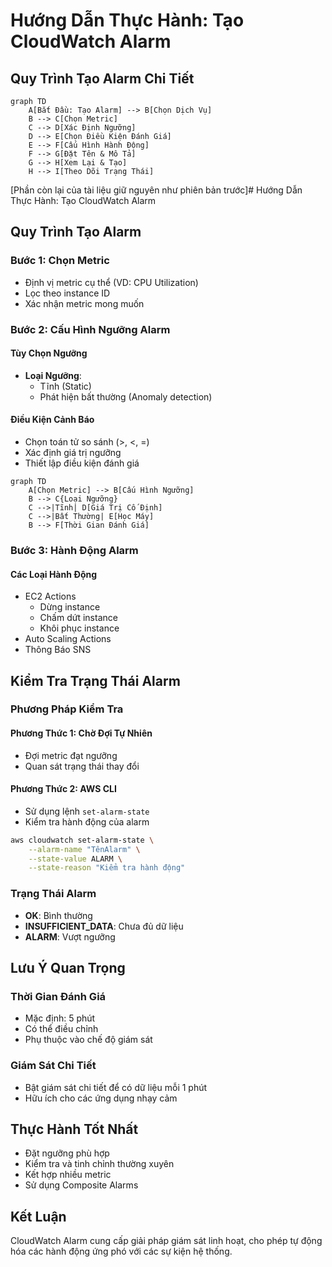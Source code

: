 # Hướng Dẫn Thực Hành: Tạo CloudWatch Alarm

## Quy Trình Tạo Alarm Chi Tiết

```mermaid
graph TD
    A[Bắt Đầu: Tạo Alarm] --> B[Chọn Dịch Vụ]
    B --> C[Chọn Metric]
    C --> D[Xác Định Ngưỡng]
    D --> E[Chọn Điều Kiện Đánh Giá]
    E --> F[Cấu Hình Hành Động]
    F --> G[Đặt Tên & Mô Tả]
    G --> H[Xem Lại & Tạo]
    H --> I[Theo Dõi Trạng Thái]
```

[Phần còn lại của tài liệu giữ nguyên như phiên bản trước]# Hướng Dẫn Thực Hành: Tạo CloudWatch Alarm

## Quy Trình Tạo Alarm

### Bước 1: Chọn Metric
- Định vị metric cụ thể (VD: CPU Utilization)
- Lọc theo instance ID
- Xác nhận metric mong muốn

### Bước 2: Cấu Hình Ngưỡng Alarm

#### Tùy Chọn Ngưỡng
- **Loại Ngưỡng**: 
  - Tĩnh (Static)
  - Phát hiện bất thường (Anomaly detection)

#### Điều Kiện Cảnh Báo
- Chọn toán tử so sánh (>, <, =)
- Xác định giá trị ngưỡng
- Thiết lập điều kiện đánh giá

```mermaid
graph TD
    A[Chọn Metric] --> B[Cấu Hình Ngưỡng]
    B --> C{Loại Ngưỡng}
    C -->|Tĩnh| D[Giá Trị Cố Định]
    C -->|Bất Thường| E[Học Máy]
    B --> F[Thời Gian Đánh Giá]
```

### Bước 3: Hành Động Alarm

#### Các Loại Hành Động
- EC2 Actions
  - Dừng instance
  - Chấm dứt instance
  - Khôi phục instance
- Auto Scaling Actions
- Thông Báo SNS

## Kiểm Tra Trạng Thái Alarm

### Phương Pháp Kiểm Tra

#### Phương Thức 1: Chờ Đợi Tự Nhiên
- Đợi metric đạt ngưỡng
- Quan sát trạng thái thay đổi

#### Phương Thức 2: AWS CLI
- Sử dụng lệnh `set-alarm-state`
- Kiểm tra hành động của alarm

```bash
aws cloudwatch set-alarm-state \
    --alarm-name "TênAlarm" \
    --state-value ALARM \
    --state-reason "Kiểm tra hành động"
```

### Trạng Thái Alarm
- **OK**: Bình thường
- **INSUFFICIENT_DATA**: Chưa đủ dữ liệu
- **ALARM**: Vượt ngưỡng

## Lưu Ý Quan Trọng

### Thời Gian Đánh Giá
- Mặc định: 5 phút
- Có thể điều chỉnh
- Phụ thuộc vào chế độ giám sát

### Giám Sát Chi Tiết
- Bật giám sát chi tiết để có dữ liệu mỗi 1 phút
- Hữu ích cho các ứng dụng nhạy cảm

## Thực Hành Tốt Nhất

- Đặt ngưỡng phù hợp
- Kiểm tra và tinh chỉnh thường xuyên
- Kết hợp nhiều metric
- Sử dụng Composite Alarms

## Kết Luận

CloudWatch Alarm cung cấp giải pháp giám sát linh hoạt, cho phép tự động hóa các hành động ứng phó với các sự kiện hệ thống.